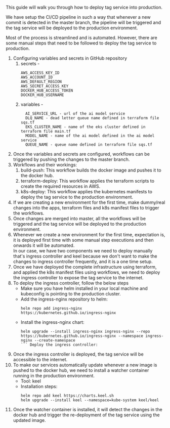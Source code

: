 This guide will walk you through how to deploy tag service into production.

We have setup the CI/CD pipeline in such a way that whenever a new commit is detected in the master branch, the pipeline will be triggered and the tag service will be deployed to the production environment.

Most of the process is streamlined and is automated. However, there are some manual steps that need to be followed to deploy the tag service to production.
1. Configuring variables and secrets in GitHub repository
   1. secrets - 
        ```shell
        AWS_ACCESS_KEY_ID
        AWS_ACCOUNT_ID
        AWS_DEFAULT_REGION
        AWS_SECRET_ACCESS_KEY
        DOCKER_HUB_ACCESS_TOKEN
        DOCKER_HUB_USERNAME
      ```
   2. variables - 
      ```shell
        AI_SERVICE_URL - url of the ai model service
        DLQ_NAME - dead letter queue name defined in terraform file sqs.tf
        EKS_CLUSTER_NAME - name of the eks cluster defined in terraform file main.tf
        MODEL_NAME - name of the ai model defined in the ai model service
        QUEUE_NAME - queue name defined in terraform file sqs.tf
        ```
2. Once the variables and secrets are configured, workflows can be triggered by pushing the changes to the master branch.
3. Workflows and their workings:
   1. build-push: This workflow builds the docker image and pushes it to the docker hub.
   2. terraform-deploy: This workflow applies the terraform scripts to create the required resources in AWS.
   3. k8s-deploy: This workflow applies the kubernetes manifests to deploy the tag service to the production environment.
4. If we are creating a new environment for the first time, make dummy/real changes into the apps, terraform files and k8s manifest files to trigger the workflows.
5. Once changes are merged into master, all the workflows will be triggered and the tag service will be deployed to the production environment.
6. Whenever we create a new environment for the first time, expectation is, it is deployed first time with some manual step executions and then onwards it will be automated. <br> In our case, we have two components we need to deploy manually that's ingress controller and keel because we don't want to make the changes to ingress controller frequently, and it is a one time setup.
7. Once we have deployed the complete infrastructure using terraform, and applied the k8s manifest files using workflows, we need to deploy the ingress controller to expose the tag service to the internet.
8. To deploy the ingress controller, follow the below steps
   - Make sure you have helm installed in your local machine and kubeconfig is pointing to the production cluster.
   - Add the ingress-nginx repository to helm:
      ```shell
      helm repo add ingress-nginx https://kubernetes.github.io/ingress-nginx
      ```
   - Install the ingress-nginx chart:
      ```shell
      helm upgrade --install ingress-nginx ingress-nginx --repo https://kubernetes.github.io/ingress-nginx --namespace ingress-nginx --create-namespace
      ``` Deploy the ingress controller:
   
9. Once the ingress controller is deployed, the tag service will be accessible to the internet.
10. To make our services automatically update whenever a new image is pushed to the docker hub, we need to install a watcher container running in the production environment.
    - Tool: keel
    - Installation steps:
      ```shell
      helm repo add keel https://charts.keel.sh 
      helm upgrade --install keel --namespace=kube-system keel/keel
      ```
11. Once the watcher container is installed, it will detect the changes in the docker hub and trigger the re-deployment of the tag service using the updated image.